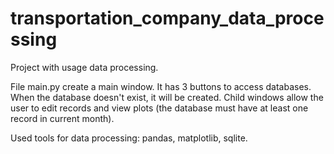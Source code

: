 # transportation_company_data_processing
Project with usage data processing. 

File main.py create a main window. It has 3 buttons to access databases. When the database doesn't exist, it will be created. 
Child windows allow the user to edit records and view plots (the database must have at least one record in current month).

Used tools for data processing: pandas, matplotlib, sqlite.
